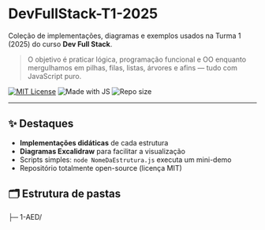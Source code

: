 # DevFullStack-T1-2025

 Coleção de implementações, diagramas e exemplos usados na Turma 1 (2025) do curso **Dev Full Stack**.  
> O objetivo é praticar lógica, programação funcional e OO enquanto mergulhamos em pilhas, filas, listas, árvores e afins — tudo com JavaScript puro.

[![MIT License](https://img.shields.io/badge/license-MIT-blue.svg)](LICENSE)
![Made with JS](https://img.shields.io/badge/Made%20with-JavaScript-yellow)
![Repo size](https://img.shields.io/github/repo-size/jhyago/DevFullStack-T1-2025)

---

## ✨ Destaques

- **Implementações didáticas** de cada estrutura
- **Diagramas Excalidraw** para facilitar a visualização
- Scripts simples: `node NomeDaEstrutura.js` executa um mini-demo
- Repositório totalmente open-source (licença MIT)

## 🗂 Estrutura de pastas

├─ 1-AED/
   


